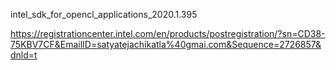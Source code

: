 
intel_sdk_for_opencl_applications_2020.1.395

https://registrationcenter.intel.com/en/products/postregistration/?sn=CD38-75KBV7CF&EmailID=satyatejachikatla%40gmai.com&Sequence=2726857&dnld=t

